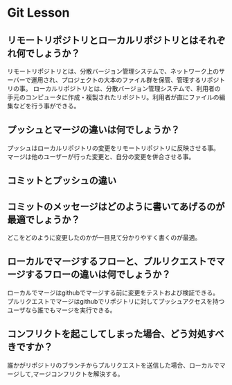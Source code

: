 # Git Lesson



## リモートリポジトリとローカルリポジトリとはそれぞれ何でしょうか？
リモートリポジトリとは、分散バージョン管理システムで、ネットワーク上のサーバーで運用され、プロジェクトの大本のファイル群を保管、管理するリポジトリの事。
ローカルリポジトリとは、分散バージョン管理システムで、利用者の手元のコンピュータに作成・複製されたリポジトリ。利用者が直にファイルの編集などを行う事ができる。





## プッシュとマージの違いは何でしょうか？
プッシュはローカルリポジトリの変更をリモートリポジトリに反映させる事。
マージは他のユーザーが行った変更と、自分の変更を併合させる事。



## コミットとプッシュの違い



## コミットのメッセージはどのように書いてあげるのが最適でしょうか？
どこをどのように変更したのかが一目見て分かりやすく書くのが最適。



## ローカルでマージするフローと、プルリクエストでマージするフローの違いは何でしょうか？
ローカルでマージはgithubでマージする前に変更をテストおよび検証できる。
プルリクエストでマージはgithubでリポジトリに対してプッシュアクセスを持つユーザなら誰でもマージを実行できる。



## コンフリクトを起こしてしまった場合、どう対処すべきですか？
誰かがリポジトリのブランチからプルリクエストを送信した場合、ローカルでマージして,マージコンフリクトを解決する。


